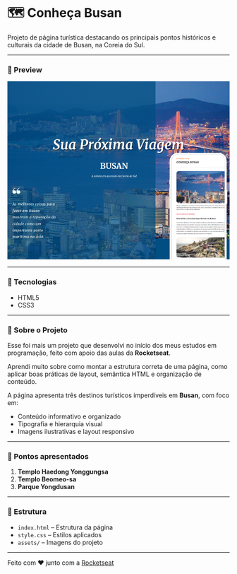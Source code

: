 # 🗺️ Conheça Busan

Projeto de página turística destacando os principais pontos históricos e culturais da cidade de Busan, na Coreia do Sul.

---

### 📸 Preview

![Conheça Busan](./assets/Busan.readme.png)

---

### 🧪 Tecnologias

- HTML5  
- CSS3

---

### 📍 Sobre o Projeto

Esse foi mais um projeto que desenvolvi no início dos meus estudos em programação, feito com apoio das aulas da **Rocketseat**.  

Aprendi muito sobre como montar a estrutura correta de uma página, como aplicar boas práticas de layout, semântica HTML e organização de conteúdo.  

A página apresenta três destinos turísticos imperdíveis em **Busan**, com foco em:

- Conteúdo informativo e organizado
- Tipografia e hierarquia visual
- Imagens ilustrativas e layout responsivo

---

### 🧳 Pontos apresentados

1. **Templo Haedong Yonggungsa**
2. **Templo Beomeo-sa**
3. **Parque Yongdusan**

---

### 📁 Estrutura

- `index.html` – Estrutura da página  
- `style.css` – Estilos aplicados  
- `assets/` – Imagens do projeto

---

Feito com ❤️ junto com a [Rocketseat](https://www.rocketseat.com.br/)
